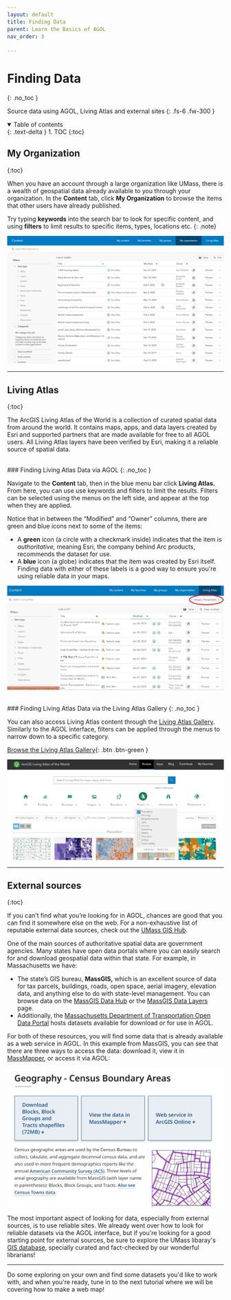 ```yaml
---
layout: default
title: Finding Data
parent: Learn the Basics of AGOL
nav_order: 3

---
```


# Finding Data
{: .no_toc }

Source data using AGOL, Living Atlas and external sites
{: .fs-6 .fw-300 }

<details open markdown="block">
  <summary>
    Table of contents
  </summary>
  {: .text-delta }
1. TOC
{:toc}
</details>

## My Organization
{:toc}

When you have an account through a large organization like UMass, there is a wealth of geospatial data already available to you through your organization. In the **Content** tab, click **My Organization** to browse the items that other users have already published.

Try typing **keywords** into the search bar to look for specific content, and using **filters** to limit results to specific items, types, locations etc. 
{: .note}

!['Content' page](media/all_AGOL/replaceAGOL.png "Content Page")

--- 

## Living Atlas
{:toc}

The ArcGIS Living Atlas of the World is a collection of curated spatial data from around the world. It contains maps, apps, and data layers created by Esri and supported partners that are made available for free to all AGOL users. All Living Atlas layers have been verified by Esri, making it a reliable source of spatial data. 

<br>
### Finding Living Atlas Data via AGOL
{: .no_toc }

Navigate to the **Content** tab, then in the blue menu bar click **Living Atlas.** From here, you can use use keywords and filters to limit the results. Filters can be selected using the menus on the left side, and appear at the top when they are applied.

Notice that in between the “Modified” and “Owner” columns, there are green and blue icons next to some of the items:
* A **green** icon (a circle with a checkmark inside) indicates that the item is *authoritative,* meaning Esri, the company behind Arc products, recommends the dataset for use.
* A **blue** icon (a globe) indicates that the item was created by Esri itself. 
Finding data with either of these labels is a good way to ensure you're using reliable data in your maps. 

![Using Reliable Data](media/all_AGOL/FindData_02.jpg "Choose Reliable Data")

<br>
### Finding Living Atlas Data via the Living Atlas Gallery
{: .no_toc }

You can also access Living Atlas content through the [Living Atlas Gallery](https://livingatlas.arcgis.com/en/browse/). Similarly to the AGOL interface, filters can be applied through the menus to narrow down to a specific category. 


[Browse the Living Atlas Gallery](https://livingatlas.arcgis.com/en/browse/){: .btn .btn-green }


![Living Atlas](media/all_AGOL/FindData_03.jpg "Explore the Living Atlas")

---

## External sources
{:toc}

If you can’t find what you’re looking for in AGOL, chances are good that you can find it somewhere else on the web. For a non-exhaustive list of reputable external data sources, check out the [UMass GIS Hub](https://gis.library.umass.edu/data/subject/).

One of the main sources of authoritative spatial data are government agencies. Many states have open data portals where you can easily search for and download geospatial data within that state. For example, in Massachusetts we have:
* The state’s GIS bureau, **MassGIS,** which is an excellent source of data for tax parcels, buildings, roads, open space, aerial imagery, elevation data, and anything else to do with state-level management. You can browse data on the [MassGIS Data Hub](https://gis.data.mass.gov/) or the [MassGIS Data Layers](https://www.mass.gov/info-details/massgis-data-layers) page. 
* Additionally, the [Massachusetts Department of Transportation Open Data Portal](https://geodot-massdot.hub.arcgis.com/pages/open-data-portal) hosts datasets available for download or for use in AGOL.

For both of these resources, you will find some data that is already available as a web service in AGOL. In this example from MassGIS, you can see that there are three ways to access the data: download it, view it in [MassMapper](https://maps.massgis.digital.mass.gov/MassMapper/MassMapper.html), or access it via AGOL:

<img src="media/all_AGOL/FindData_04.jpg" alt="MassGIS Website" class="center" width="600">

The most important aspect of looking for data, especially from external sources, is to use reliable sites. We already went over how to look for reliable datasets via the AGOL interface, but if you're looking for a good starting point for external sources, be sure to explore the UMass libaray's [GIS database](https://gis.library.umass.edu/data/), specially curated and fact-checked by our wonderful librarians!

---

Do some exploring on your own and find some datasets you'd like to work with, and when you're ready, tune in to the next tutorial where we will be covering how to make a web map!